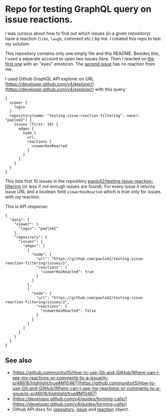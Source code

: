 # Repo for testing GraphQL query on issue reactions.

I was curious about how to find out which issues (in a given repository) have a reaction (`like`, `laugh`, comment etc.) by me. 
I created this repo to test my solution. 

This repository contains only one empty file and this README. Besides this, I used a separate account to open two issues here.
Then I reacted on [the first one](https://github.com/paolo42/testing-issue-reaction-filtering/issues/1) with an "eyes" emoticon.
The [second issue](https://github.com/paolo42/testing-issue-reaction-filtering/issues/2) has no reaction from me.

I used Github GraphQL API explorer on URL [https://developer.github.com/v4/explorer/](https://developer.github.com/v4/explorer/) with this query:

```
{
  viewer {
    login
  }
  repository(name: "testing-issue-reaction-filtering", owner: "paolo42") {
    issues (first: 10) {
      edges {
        node {
          url,
          reactions {
            viewerHasReacted
          }
        }
      }
    }
  }
}
```

This lists first 10 issues in the repository 
[paolo42/testing-issue-reaction-filtering](https://github.com/paolo42/testing-issue-reaction-filtering)
(or less if not enough issues are found). For every issue it returns issue URL and a boolean field `viewerHasReacted` 
which is true only for issues with my reaction.

This is API response:

```
{
  "data": {
    "viewer": {
      "login": "paolo42"
    },
    "repository": {
      "issues": {
        "edges": [
          {
            "node": {
              "url": "https://github.com/paolo42/testing-issue-reaction-filtering/issues/1",
              "reactions": {
                "viewerHasReacted": true
              }
            }
          },
          {
            "node": {
              "url": "https://github.com/paolo42/testing-issue-reaction-filtering/issues/2",
              "reactions": {
                "viewerHasReacted": false
              }
            }
          }
        ]
      }
    }
  }
}
```

## See also 

* [https://github.community/t5/How-to-use-Git-and-GitHub/Where-can-I-see-my-reactions-or-comments-to-a-issue/m-p/46616/highlight/true#M10467](https://github.community/t5/How-to-use-Git-and-GitHub/Where-can-I-see-my-reactions-or-comments-to-a-issue/m-p/46616/highlight/true#M10467)
* [https://developer.github.com/v4/guides/forming-calls/](https://developer.github.com/v4/guides/forming-calls/)
* Github API docs for [repository](https://developer.github.com/v4/object/repository/),
[issue](https://developer.github.com/v4/object/issue/)
and [reaction](https://developer.github.com/v4/object/reaction/) object.
